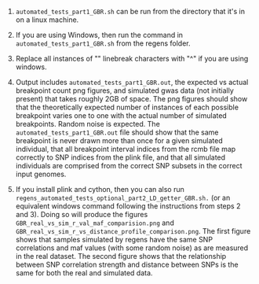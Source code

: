 1. `automated_tests_part1_GBR.sh` can be run from the directory that it's in on a linux machine. 

2. If you are using Windows, then run the command in `automated_tests_part1_GBR.sh` from the regens folder.

3. Replace all instances of "\" linebreak characters with "^" if you are using windows. 

4. Output includes `automated_tests_part1_GBR.out`, the expected vs actual breakpoint count png figures,
and simulated gwas data (not initially present) that takes roughly 2GB of space. The png figures should
show that the theoretically expected number of instances of each possible breakpoint varies one to one 
with the actual number of simulated breakpoints. Random noise is expected. The `automated_tests_part1_GBR.out`
file should show that the same breakpoint is never drawn more than once for a given simulated individual, that
all breakpoint interval indices from the rcmb file map correctly to SNP indices from the plink file, and that
all simulated individuals are comprised from the correct SNP subsets in the correct input genomes. 

5. If you install plink and cython, then you can also run `regens_automated_tests_optional_part2_LD_getter_GBR.sh.`
(or an equivalent windows command following the instructions from steps 2 and 3). Doing so will produce the figures
`GBR_real_vs_sim_r_val_maf_comparision.png` and `GBR_real_vs_sim_r_vs_distance_profile_comparison.png`. The first
figure shows that samples simulated by regens have the same SNP correlations and maf values (with some random noise)
as are measured in the real dataset. The second figure shows that the relationship between SNP correlation strength
and distance between SNPs is the same for both the real and simulated data. 